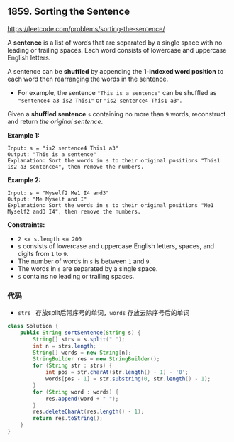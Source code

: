 ## 1859. Sorting the Sentence

https://leetcode.com/problems/sorting-the-sentence/

A **sentence** is a list of words that are separated by a single space with no leading or trailing spaces. Each word consists of lowercase and uppercase English letters.

A sentence can be **shuffled** by appending the **1-indexed word position** to each word then rearranging the words in the sentence.

- For example, the sentence `"This is a sentence"` can be shuffled as `"sentence4 a3 is2 This1"` or `"is2 sentence4 This1 a3"`.

Given a **shuffled sentence** `s` containing no more than `9` words, reconstruct and return *the original sentence*.

 

**Example 1:**

```
Input: s = "is2 sentence4 This1 a3"
Output: "This is a sentence"
Explanation: Sort the words in s to their original positions "This1 is2 a3 sentence4", then remove the numbers.
```

**Example 2:**

```
Input: s = "Myself2 Me1 I4 and3"
Output: "Me Myself and I"
Explanation: Sort the words in s to their original positions "Me1 Myself2 and3 I4", then remove the numbers.
```

 

**Constraints:**

- `2 <= s.length <= 200`
- `s` consists of lowercase and uppercase English letters, spaces, and digits from `1` to `9`.
- The number of words in `s` is between `1` and `9`.
- The words in `s` are separated by a single space.
- `s` contains no leading or trailing spaces.



### 代码

- `strs ` 存放split后带序号的单词，`words` 存放去除序号后的单词

```java
class Solution {
    public String sortSentence(String s) {
        String[] strs = s.split(" ");
        int n = strs.length;
        String[] words = new String[n];
        StringBuilder res = new StringBuilder();
        for (String str : strs) {
            int pos = str.charAt(str.length() - 1) - '0';
            words[pos - 1] = str.substring(0, str.length() - 1);
        }
        for (String word : words) {
            res.append(word + " ");
        }
        res.deleteCharAt(res.length() - 1);
        return res.toString();
    }
}